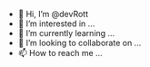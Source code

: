 - 👋 Hi, I’m @devRott
- 👀 I’m interested in ...
- 🌱 I’m currently learning ...
- 💞️ I’m looking to collaborate on ...
- 📫 How to reach me ...

<!---
devRott/devRott is a ✨ special ✨ repository because its `README.md` (this file) appears on your GitHub profile.
You can click the Preview link to take a look at your changes.
--->
